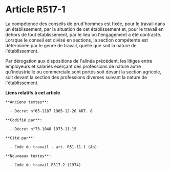 # Article R517-1

La compétence des conseils de prud'hommes est fixée, pour le travail dans un établissement, par la situation de cet
établissement et, pour le travail en dehors de tout établissement, par le lieu où l'engagement a été contracté. Lorsque le
conseil est divisé en sections, la section compétente est déterminée par le genre de travail, quelle que soit la nature de
l'établissement.

Par dérogation aux dispositions de l'alinéa précédent, les litiges entre employeurs et salariés exerçant des professions de
nature autre qu'industrielle ou commerciale sont portés soit devant la section agricole, soit devant la section des
professions diverses suivant la nature de l'établissement.

**Liens relatifs à cet article**

	**Anciens textes**:

	  - Décret n°65-1187 1965-12-20 ART. 8

	**Codifié par**:

	  - Décret n°73-1048 1973-11-15

	**Cité par**:

	  - Code du travail - art. R51-11-1 (Ab)

	**Nouveaux textes**:

	  - Code du travail R517-2 (1974)
